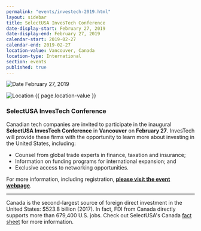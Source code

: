 ```yaml
---
permalink: "events/investech-2019.html"
layout: sidebar
title: SelectUSA InvesTech Conference
date-display-start: February 27, 2019
date-display-end: February 27, 2019
calendar-start: 2019-02-27
calendar-end: 2019-02-27
location-value: Vancouver, Canada
location-type: International
section: events
published: true
---
```



![Date](https://google.github.io/material-design-icons/action/svg/design/ic_event_24px.svg "Date") February 27, 2019

![Location](http://google.github.io/material-design-icons/social/svg/design/ic_location_city_24px.svg "Location") {{ page.location-value }}

### SelectUSA InvesTech Conference

Canadian tech companies are invited to participate in the inaugural **SelectUSA InvesTech Conference** in **Vancouver** on **February 27**. InvesTech will provide these firms with the opportunity to learn more about investing in the United States, including:

* Counsel from global trade experts in finance, taxation and insurance;
* Information on funding programs for international expansion; and
* Exclusive access to networking opportunities.

For more information, including registration, **[please visit the event webpage](http://bit.ly/investech-2019)**. 

---

Canada is the second-largest source of foreign direct investment in the United States: $523.8 billion (2017). In fact, FDI from Canada directly supports more than 679,400 U.S. jobs. Check out SelectUSA's Canada [fact sheet](http://selectusa.commerce.gov/country-fact-sheets/Canada_Fact_Sheet.pdf) for more information.
